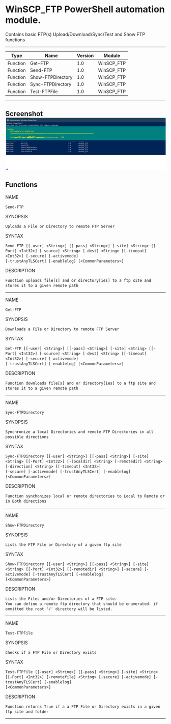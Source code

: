 # WinSCP_FTP PowerShell automation module.

Contains basic FTP(s) Upload/Download/Sync/Test and Show FTP functions
----------- -----------------------------------------------------------
Type        |    Name                  |     Version  |    Module      |
------------|--------------------------|--------------|----------------|
Function    |    Get-FTP               |        1.0   |     WinSCP_FTP |
Function    |    Send-FTP              |        1.0   |     WinSCP_FTP |
Function    |    Show-FTPDirectory     |        1.0   |     WinSCP_FTP |
Function    |    Sync-FTPDirectory     |        1.0   |     WinSCP_FTP |
Function    |    Test-FTPFile          |        1.0   |     WinSCP_FTP |

----------------------------------------------------------------------------------------------------------------------------------------
Screenshot<img src="https://github.com/BetaHydri/WinSCP_FTP/blob/master/sample transfer.png"/>
----------------------------------------------------------------------------------------------------------------------------------------
## Functions

NAME
    
    Send-FTP

SYNOPSIS
    
    Uploads a File or Directory to remote FTP Server


SYNTAX
    
    Send-FTP [[-user] <String>] [[-pass] <String>] [-site] <String> [[-Port] <Int32>] [-source] <String> [-dest] <String> [[-timeout] <Int32>] [-secure] [-activemode]
    [-trustAnyTLSCert] [-enablelog] [<CommonParameters>]


DESCRIPTION
    
    Function uploads file[s] and or directory[ies] to a ftp site and stores it to a given remote path

----------------------------------------------------------------------------------------------------------------------------------------

NAME
    
    Get-FTP

SYNOPSIS
    
    Downloads a File or Directory to remote FTP Server


SYNTAX
    
    Get-FTP [[-user] <String>] [[-pass] <String>] [-site] <String> [[-Port] <Int32>] [-source] <String> [-dest] <String> [[-timeout] <Int32>] [-secure] [-activemode]
    [-trustAnyTLSCert] [-enablelog] [<CommonParameters>]


DESCRIPTION
    
    Function downloads file[s] and or directory[ies] to a ftp site and stores it to a given remote path

----------------------------------------------------------------------------------------------------------------------------------------

NAME
    
    Sync-FTPDirectory

SYNOPSIS
    
    Synchronize a local Directories and remote FTP Directories in all possible directions


SYNTAX
    
    Sync-FTPDirectory [[-user] <String>] [[-pass] <String>] [-site] <String> [[-Port] <Int32>] [-localdir] <String> [-remotedir] <String> [-direction] <String> [[-timeout] <Int32>]
    [-secure] [-activemode] [-trustAnyTLSCert] [-enablelog] [<CommonParameters>]


DESCRIPTION
    
    Function synchonizes local or remote directories to Local to Remote or in Both directions

----------------------------------------------------------------------------------------------------------------------------------------

NAME
    
    Show-FTPDirectory

SYNOPSIS
    
    Lists the FTP File or Directory of a given ftp site


SYNTAX
    
    Show-FTPDirectory [[-user] <String>] [[-pass] <String>] [-site] <String> [[-Port] <Int32>] [[-remotedir] <String>] [-secure] [-activemode] [-trustAnyTLSCert] [-enablelog]
    [<CommonParameters>]


DESCRIPTION
    
    Lists the Files and/or Directories of a FTP site.
    You can define a remote ftp directory that should be enumerated. if ommitted the root '/' directory will be listed.

----------------------------------------------------------------------------------------------------------------------------------------

NAME
    
    Test-FTPFile

SYNOPSIS
    
    Checks if a FTP File or Directory exists


SYNTAX
    
    Test-FTPFile [[-user] <String>] [[-pass] <String>] [-site] <String> [[-Port] <Int32>] [-remotefile] <String> [-secure] [-activemode] [-trustAnyTLSCert] [-enablelog]
    [<CommonParameters>]


DESCRIPTION
    
    Function returns True if a a FTP File or Directory exists in a given ftp site and folder

----------------------------------------------------------------------------------------------------------------------------------------
